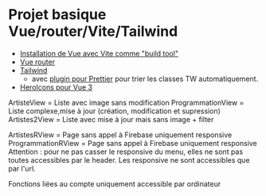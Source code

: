 # Projet basique Vue/router/Vite/Tailwind

* [Installation de Vue avec Vite comme "build tool"](https://vuejs.org/guide/quick-start.html#with-build-tools)
* [Vue router](https://router.vuejs.org/guide/)
* [Tailwind](https://tailwindcss.com/docs/guides/vite)
    * avec [plugin pour Prettier](https://github.com/tailwindlabs/prettier-plugin-tailwindcss#readme) pour trier les classes TW automatiquement.
* [HeroIcons pour Vue 3](https://github.com/tailwindlabs/heroicons#vue)

ArtisteView = Liste avec image sans modification
ProgrammationView = Liste complexe,mise à jour (création, modification et supression)
Artistes2View = Liste avec mise à jour mais sans image + filter

ArtistesRView = Page sans appel à Firebase uniquement responsive
ProgrammationRView = Page sans appel à Firebase uniquement responsive
Attention : pour ne pas casser le responsive du menu, elles ne sont pas toutes accessibles par le header. Les responsive ne sont accessibles que par l'url.

Fonctions liées au compte uniquement accessible par ordinateur